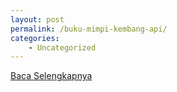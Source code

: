 ```yaml
---
layout: post
permalink: /buku-mimpi-kembang-api/
categories:
    - Uncategorized
---
```


[Baca Selengkapnya](/03)